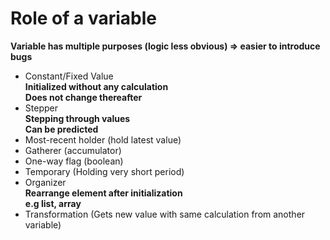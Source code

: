 # Role of a variable
**Variable has multiple purposes (logic less obvious) => easier to introduce bugs**
- Constant/Fixed Value  
  **Initialized without any calculation**  
  **Does not change thereafter**
- Stepper  
  **Stepping through values**  
  **Can be predicted**
- Most-recent holder (hold latest value)
- Gatherer (accumulator)
- One-way flag (boolean)
- Temporary (Holding very short period)
- Organizer  
  **Rearrange element after initialization**  
  **e.g list, array**
- Transformation (Gets new value with same calculation from another variable)

